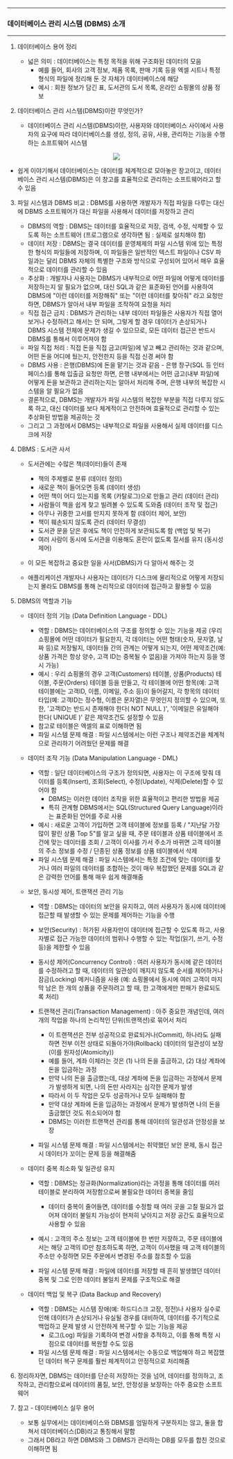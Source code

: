 -----
### 데이터베이스 관리 시스템 (DBMS) 소개
-----
1. 데이터베이스 용어 정리
   - 넓은 의미 : 데이터베이스는 특정 목적을 위해 구조화된 데이터의 모음
     + 예를 들어, 회사의 고객 정보, 제품 목록, 판매 기록 등을 엑셀 시트나 특정 형식의 파일에 정리해 둔 것 자체가 데이터베이스에 해당
     + 예시 : 회원 정보가 담긴 표, 도서관의 도서 목록, 온라인 쇼핑몰의 상품 정보

2. 데이터베이스 관리 시스템(DBMS)이란 무엇인가?
   - 데이터베이스 관리 시스템(DBMS)이란, 사용자와 데이터베이스 사이에서 사용자의 요구에 따라 데이터베이스를 생성, 정의, 공유, 사용, 관리하는 기능을 수행하는 소프트웨어 시스템
<div align="center">
<img src="https://github.com/user-attachments/assets/c7a2c90d-bdaf-45e3-882f-43f2bcb2ddc8">
</div>

  - 쉽게 이야기해서 데이터베이스는 데이터를 체계적으로 모아놓은 창고이고, 데이터베이스 관리 시스템(DBMS)은 이 창고를 효율적으로 관리하는 소프트웨어라고 할 수 있음

3. 파일 시스템과 DBMS 비교 : DBMS를 사용하면 개발자가 직접 파일을 다루는 대신에 DBMS 소프트웨어가 대신 파일을 사용해서 데이터를 저장하고 관리
   - DBMS의 역할 : DBMS는 데이터를 효율적으로 저장, 검색, 수정, 삭제할 수 있도록 하는 소프트웨어 (프로그램으로 생각하면 됨 : 실제로 설치해야 함)
   - 데이터 저장 : DBMS는 결국 데이터를 운영체제의 파일 시스템 위에 있는 특정한 형식의 파일들에 저장하며, 이 파일들은 일반적인 텍스트 파일이나 CSV 파일과는 달리 DBMS 자체의 특별한 구조와 방식으로 구성되어 있어서 매우 효율적으로 데이터를 관리할 수 있음
   - 추상화 : 개발자나 사용자는 DBMS가 내부적으로 어떤 파일에 어떻게 데이터를 저장하는지 알 필요가 없으며, 대신 SQL과 같은 표준화된 언어를 사용하여 DBMS에 "이런 데이터를 저장해줘" 또는 "이런 데이터를 찾아줘" 라고 요청만 하면, DBMS가 알아서 내부 파일을 조작하여 요청을 처리
   - 직접 접근 금지 : DBMS가 관리하는 내부 데이터 파일들은 사용자가 직접 열어보거나 수정하려고 해서는 안 되며, 그렇게 할 경우 데이터가 손상되거나 DBMS 시스템 전체에 문제가 생길 수 있으므로, 모든 데이터 접근은 반드시 DBMS를 통해서 이루어져야 함
   - 파일 직접 처리 : 직접 돈을 직접 금고(파일)에 넣고 빼고 관리하는 것과 같으며, 어떤 돈을 어디에 뒀는지, 안전한지 등을 직접 신경 써야 함
   - DBMS 사용 : 은행(DBMS)에 돈을 맡기는 것과 같음 - 은행 창구(SQL 등 인터페이스)를 통해 입출금 요청만 하면, 은행 내부에서는 어떤 금고(내부 파일)에 어떻게 돈을 보관하고 관리하는지는 알아서 처리해 주며, 은행 내부의 복잡한 시스템을 알 필요가 없음
   - 결론적으로, DBMS는 개발자가 파일 시스템의 복잡한 부분을 직접 다루지 않도록 하고, 대신 데이터를 보다 체계적이고 안전하며 효율적으로 관리할 수 있는 추상화된 방법을 제공하는 것
   - 그리고 그 과정에서 DBMS는 내부적으로 파일을 사용해서 실제 데이터를 디스크에 저장

4. DBMS : 도서관 사서
   - 도서관에는 수많은 책(데이터)들이 존재
     + 책의 주제별로 분류 (데이터 정의)
     + 새로운 책이 들어오면 등록 (데이터 생성)
     + 어떤 책이 어디 있는지를 목록 (카탈로그)으로 만들고 관리 (데이터 관리)
     + 사람들이 책을 쉽게 찾고 빌려볼 수 있도록 도와줌 (데이터 조작 및 접근)
     + 아무나 귀중한 고서를 만지지 못하게 함 (데이터 제어, 보안)
     + 책이 훼손되지 않도록 관리 (데이터 무결성)
     + 도서관 문을 닫은 후에도 책이 안전하게 보관되도록 함 (백업 및 복구)
     + 여러 사람이 동시에 도서관을 이용해도 혼란이 없도록 질서를 유지 (동시성 제어)

   - 이 모든 복잡하고 중요한 일을 사서(DBMS)가 다 알아서 해주는 것
   - 애플리케이션 개발자나 사용자는 데이터가 디스크에 물리적으로 어떻게 저장되는지 몰라도 DBMS를 통해 논리적으로 데이터에 접근하고 활용할 수 있음

5. DBMS의 역할과 기능
   - 데이터 정의 기능 (Data Definition Language - DDL)
      + 역할 : DBMS는 데이터베이스의 구조를 정의할 수 있는 기능을 제공 (우리 쇼핑몰에 어떤 데이터가 필요한지, 각 데이터는 어떤 형태(숫자, 문자열, 날짜 등)로 저장될지, 데이터들 간의 관계는 어떻게 되는지, 어떤 제약조건(예: 상품 가격은 항상 양수, 고객 ID는 중복될 수 없음)을 가져야 하는지 등을 명시 가능)
      + 예시 : 우리 쇼핑몰의 경우 고객(Customers) 테이블, 상품(Products) 테이블, 주문(Orders) 테이블 등을 만들고, 각 테이블에 어떤 항목(예: 고객 테이블에는 고객ID, 이름, 이메일, 주소 등)이 들어갈지, 각 항목의 데이터 타입(예: 고객ID는 정수형, 이름은 문자열)은 무엇인지 정의할 수 있으며, 또한, '고객ID는 반드시 존재해야 한다( NOT NULL )', '이메일은 유일해야 한다( UNIQUE )' 같은 제약조건도 설정할 수 있음
      + 참고로 테이블은 엑셀의 표로 이해하면 됨
      + 파일 시스템 문제 해결 : 파일 시스템에서는 이런 구조나 제약조건을 체계적으로 관리하기 어려웠던 문제를 해결
        
   - 데이터 조작 기능 (Data Manipulation Language - DML)
      + 역할 : 일단 데이터베이스의 구조가 정의되면, 사용자는 이 구조에 맞춰 데이터를 등록(Insert), 조회(Select), 수정(Update), 삭제(Delete)할 수 있어야 함
        * DBMS는 이러한 데이터 조작을 위한 효율적이고 편리한 방법을 제공
        * 특히 관계형 DBMS에서는 SQL(Structured Query Language)이라는 표준화된 언어를 주로 사용
      + 예시 : 새로운 고객이 가입하면 고객 테이블에 정보를 등록 /  "지난달 가장 많이 팔린 상품 Top 5"를 알고 싶을 때, 주문 테이블과 상품 테이블에서 조건에 맞는 데이터를 조회 / 고객이 이사를 가서 주소가 바뀌면 고객 테이블의 주소 정보를 수정 / 단종된 상품 정보를 상품 테이블에서 삭제 
      + 파일 시스템 문제 해결 : 파일 시스템에서는 특정 조건에 맞는 데이터를 찾거나 여러 파일의 데이터를 조합하는 것이 매우 복잡했던 문제를 SQL과 같은 강력한 언어를 통해 매우 쉽게 해결해줌

   - 보안, 동시성 제어, 트랜잭션 관리 기능
      + 역할 : DBMS는 데이터의 보안을 유지하고, 여러 사용자가 동시에 데이터에 접근할 때 발생할 수 있는 문제를 제어하는 기능을 수행
      + 보안(Security) : 허가된 사용자만이 데이터에 접근할 수 있도록 하고, 사용자별로 접근 가능한 데이터의 범위나 수행할 수 있는 작업(읽기, 쓰기, 수정 등)을 제한할 수 있음
      + 동시성 제어(Concurrency Control) : 여러 사용자가 동시에 같은 데이터를 수정하려고 할 때, 데이터의 일관성이 깨지지 않도록 순서를 제어하거나 잠금(Locking) 메커니즘을 사용 (예: 쇼핑몰에서 동시에 여러 고객이 마지막 남은 한 개의 상품을 주문하려고 할 때, 한 고객에게만 판매가 완료되도록 처리)
      + 트랜잭션 관리(Transaction Management) : 아주 중요한 개념인데, 여러 개의 작업을 하나의 논리적인 단위(트랜잭션)로 묶어서 처리
        * 이 트랜잭션은 전부 성공적으로 완료되거나(Commit), 하나라도 실패하면 전부 이전 상태로 되돌아가야(Rollback) 데이터의 일관성이 보장 (이를 원자성(Atomicity))
        * 예를 들어, 계좌 이체라는 것은 (1) 나의 돈을 출금하고, (2) 대상 계좌에돈을 입금하는 과정
        * 만약 나의 돈을 출금했는데, 대상 계좌에 돈을 입금하는 과정에서 문제가 발생하게 되면, 나의 돈만 사라지는 심각한 문제가 발생
        * 따라서 이 두 작업은 모두 성공하거나 모두 실패해야 함
        * 만약 대상 계좌에 돈을 입금하는 과정에서 문제가 발생하면 나의 돈을 출금했던 것도 취소되어야 함
        * DBMS는 이러한 트랜잭션 관리를 통해 데이터의 일관성과 안정성을 보장

      + 파일 시스템 문제 해결 : 파일 시스템에서는 취약했던 보안 문제, 동시 접근 시 데이터가 꼬이는 문제 등을 해결해줌

   - 데이터 중복 최소화 및 일관성 유지
     + 역할 : DBMS는 정규화(Normalization)라는 과정을 통해 데이터를 여러 테이블로 분리하여 저장함으로써 불필요한 데이터 중복을 줄임
       * 데이터 중복이 줄어들면, 데이터를 수정할 때 여러 곳을 고칠 필요가 없어져 데이터 불일치 가능성이 현저히 낮아지고 저장 공간도 효율적으로 사용할 수 있음

     + 예시 : 고객의 주소 정보는 고객 테이블에 한 번만 저장하고, 주문 테이블에서는 해당 고객의 ID만 참조하도록 하면, 고객이 이사했을 때 고객 테이블의 주소만 수정하면 모든 주문에서 변경된 주소를 참조할 수 있음
     + 파일 시스템 문제 해결 : 파일에 데이터를 저장할 때 흔히 발생했던 데이터 중복 및 그로 인한 데이터 불일치 문제를 구조적으로 해결

   - 데이터 백업 및 복구 (Data Backup and Recovery)
     + 역할 : DBMS는 시스템 장애(예: 하드디스크 고장, 정전)나 사용자 실수로 인해 데이터가 손상되거나 유실될 경우를 대비하여, 데이터를 주기적으로 백업하고 문제 발생 시 안전하게 복구할 수 있는 기능을 제공
       * 로그(Log) 파일을 기록하여 변경 사항을 추적하고, 이를 통해 특정 시점으로 데이터를 복원할 수도 있음
     + 파일 시스템 문제 해결 : 파일 시스템에서는 수동으로 백업해야 하고 복잡했던 데이터 복구 문제를 훨씬 체계적이고 안정적으로 처리해줌

6. 정리하자면, DBMS는 데이터를 단순히 저장하는 것을 넘어, 데이터를 정의하고, 조작하고, 관리함으로써 데이터의 품질, 보안, 안정성을 보장하는 아주 중요한 소프트웨어
7. 참고 - 데이터베이스 실무 용어
   - 보통 실무에서는 데이터베이스와 DBMS를 엄밀하게 구분하지는 않고, 둘을 합쳐서 데이터베이스(DB)라고 통칭해서 말함
   - 그래서 DB라고 하면 DBMS와 그 DBMS가 관리하는 DB를 모두를 합친 것으로 이해하면 됨
